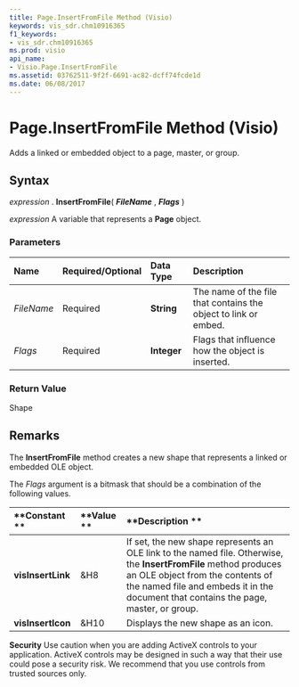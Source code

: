 ```yaml
---
title: Page.InsertFromFile Method (Visio)
keywords: vis_sdr.chm10916365
f1_keywords:
- vis_sdr.chm10916365
ms.prod: visio
api_name:
- Visio.Page.InsertFromFile
ms.assetid: 03762511-9f2f-6691-ac82-dcff74fcde1d
ms.date: 06/08/2017
---
```



# Page.InsertFromFile Method (Visio)

Adds a linked or embedded object to a page, master, or group.


## Syntax

 _expression_ . **InsertFromFile**( **_FileName_** , **_Flags_** )

 _expression_ A variable that represents a **Page** object.


### Parameters



|**Name**|**Required/Optional**|**Data Type**|**Description**|
|:-----|:-----|:-----|:-----|
| _FileName_|Required| **String**|The name of the file that contains the object to link or embed.|
| _Flags_|Required| **Integer**|Flags that influence how the object is inserted.|

### Return Value

Shape


## Remarks

The  **InsertFromFile** method creates a new shape that represents a linked or embedded OLE object.

The  _Flags_ argument is a bitmask that should be a combination of the following values.



|**Constant **|**Value **|**Description **|
|:-----|:-----|:-----|
| **visInsertLink**|&H8|If set, the new shape represents an OLE link to the named file. Otherwise, the  **InsertFromFile** method produces an OLE object from the contents of the named file and embeds it in the document that contains the page, master, or group.|
| **visInsertIcon**|&H10|Displays the new shape as an icon.|
 **Security** Use caution when you are adding ActiveX controls to your application. ActiveX controls may be designed in such a way that their use could pose a security risk. We recommend that you use controls from trusted sources only.


